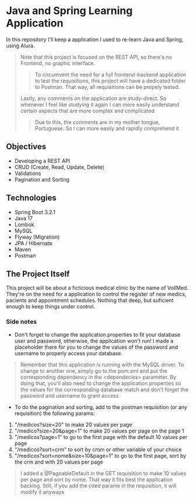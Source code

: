 # Java and Spring Learning Application

In this repository I'll keep a application I used to re-learn Java and Spring, using Alura.
>Note that this project is focused on the REST API, so there's no Frontend, no graphic interface.
>>To circumvent the need for a full frontend-backend application to test the requisitions, this project will have a dedicated folder to Postman. That way, all requisitions can be propely tested. 
>
>Lastly, any comments on the application are study-direct. So whenever I feel like studying it again I can more easily understand certain aspects that are more complex and complicated
>>Due to this, the comments are in my mother tongue, Portuguese. So I can more easily and rapidly comprehend it

## Objectives

* Developing a REST API
* CRUD (Create, Read, Update, Delete)
* Validations
* Pagination and Sorting

## Technologies

* Spring Boot 3.2.1
* Java 17
* Lombok
* MySQL
* Flyway (Migration)
* JPA / Hibernate
* Maven
* Postman

## The Project Itself

This project will be about a ficticious medical clinic by the name of VollMed. They're on the need for a application to control the register of new medics, pacients and appointment schedules. Nothing that deep, but suficient enough to keep things under control.

### Side notes

* Don't forget to change the application.properties to fit your database user and password, otherwise, the application won't run! I made a placeholder there for you to change the values of the password and username to properly access your database.
>Remember that this application is running with the MySQL driver. To change to another one, simply go to the pom.xml and put the corresponding dependency in the <dependecies\> parameter. By doing that, you'll also need to change the application.properties so the values for the corresponding database match and don't forget the password and username to grant access

* To do the pagination and sorting, add to the postman requisition (or any requisition) the following params:

1. "/medicos?size=20" to make 20 values per page
2. "/medico?size=20&page=1" to make 20 values per page on the page 1
3. "/medicos?page=1" to go to the first page with the default 10 values per page
4. "/medicos?sort=crm" to sort by crom or other variable of your choice
5. "/medicos?sort=nome&size=10&page=1" to go to the first page, sort by the crm and with 20 values per page

> I added a @PageableDefault in the GET requisition to make 10 values per page and sort by nome. That way it fits best the application backlog. Still, if you add the cited params in the requisition, it will modify it anyways

